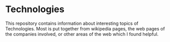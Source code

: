 # Technologies #

This repository contains information about interesting topics of Technologies. Most is put together from wikipedia pages, the web pages of the companies involved, or other areas of the web which I found helpful.
